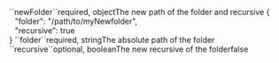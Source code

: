 <tr><td>``newFolder``</td><td>required, object</td><td>The new path of the folder and recursive</td>
<td>{
  <div style="padding-left:10px;">"folder": "/path/to/myNewfolder",</div>
  <div style="padding-left:10px;">"recursive": true</div>
  }</td><td></td></tr>
<tr><td style="padding-left:20px;">``folder``</td><td>required, string</td><td>The absolute path of the folder</td><td></td><td></td></tr>
<tr><td style="padding-left:20px;">``recursive``</td><td>optional, boolean</td><td>The new recursive of the folder</td><td></td><td>false</td></tr>
